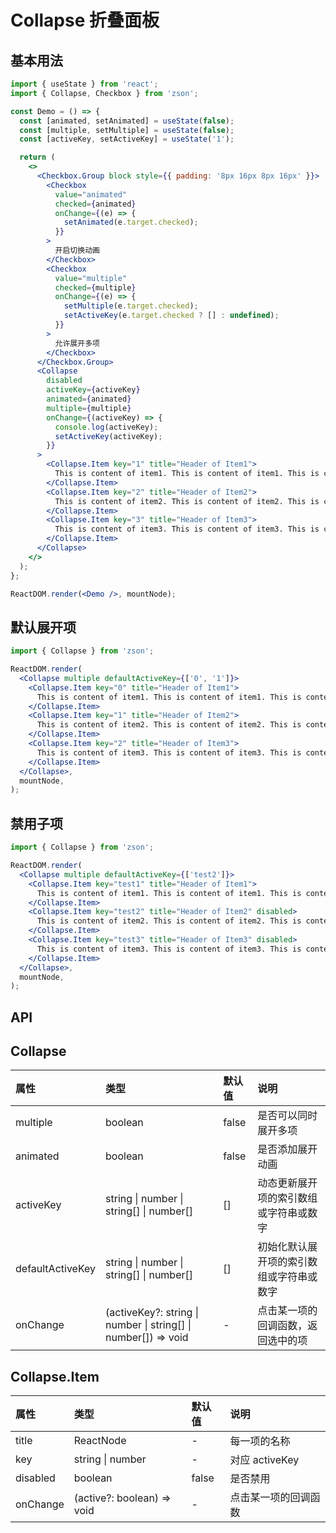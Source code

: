# Collapse 折叠面板

## 基本用法

```jsx
import { useState } from 'react';
import { Collapse, Checkbox } from 'zson';

const Demo = () => {
  const [animated, setAnimated] = useState(false);
  const [multiple, setMultiple] = useState(false);
  const [activeKey, setActiveKey] = useState('1');

  return (
    <>
      <Checkbox.Group block style={{ padding: '8px 16px 8px 16px' }}>
        <Checkbox
          value="animated"
          checked={animated}
          onChange={(e) => {
            setAnimated(e.target.checked);
          }}
        >
          开启切换动画
        </Checkbox>
        <Checkbox
          value="multiple"
          checked={multiple}
          onChange={(e) => {
            setMultiple(e.target.checked);
            setActiveKey(e.target.checked ? [] : undefined);
          }}
        >
          允许展开多项
        </Checkbox>
      </Checkbox.Group>
      <Collapse
        disabled
        activeKey={activeKey}
        animated={animated}
        multiple={multiple}
        onChange={(activeKey) => {
          console.log(activeKey);
          setActiveKey(activeKey);
        }}
      >
        <Collapse.Item key="1" title="Header of Item1">
          This is content of item1. This is content of item1. This is content of item1.
        </Collapse.Item>
        <Collapse.Item key="2" title="Header of Item2">
          This is content of item2. This is content of item2. This is content of item2.
        </Collapse.Item>
        <Collapse.Item key="3" title="Header of Item3">
          This is content of item3. This is content of item3. This is content of item3.
        </Collapse.Item>
      </Collapse>
    </>
  );
};

ReactDOM.render(<Demo />, mountNode);
```

## 默认展开项

```jsx
import { Collapse } from 'zson';

ReactDOM.render(
  <Collapse multiple defaultActiveKey={['0', '1']}>
    <Collapse.Item key="0" title="Header of Item1">
      This is content of item1. This is content of item1. This is content of item1.
    </Collapse.Item>
    <Collapse.Item key="1" title="Header of Item2">
      This is content of item2. This is content of item2. This is content of item2.
    </Collapse.Item>
    <Collapse.Item key="2" title="Header of Item3">
      This is content of item3. This is content of item3. This is content of item3.
    </Collapse.Item>
  </Collapse>,
  mountNode,
);
```

## 禁用子项

```jsx
import { Collapse } from 'zson';

ReactDOM.render(
  <Collapse multiple defaultActiveKey={['test2']}>
    <Collapse.Item key="test1" title="Header of Item1">
      This is content of item1. This is content of item1. This is content of item1.
    </Collapse.Item>
    <Collapse.Item key="test2" title="Header of Item2" disabled>
      This is content of item2. This is content of item2. This is content of item2.
    </Collapse.Item>
    <Collapse.Item key="test3" title="Header of Item3" disabled>
      This is content of item3. This is content of item3. This is content of item3.
    </Collapse.Item>
  </Collapse>,
  mountNode,
);
```

## API

## Collapse

| 属性             | 类型                                                           | 默认值 | 说明                                     |
| :--------------- | :------------------------------------------------------------- | :----- | :--------------------------------------- |
| multiple         | boolean                                                        | false  | 是否可以同时展开多项                     |
| animated         | boolean                                                        | false  | 是否添加展开动画                         |
| activeKey        | string \| number \| string[] \| number[]                       | []     | 动态更新展开项的索引数组或字符串或数字   |
| defaultActiveKey | string \| number \| string[] \| number[]                       | []     | 初始化默认展开项的索引数组或字符串或数字 |
| onChange         | (activeKey?: string \| number \| string[] \| number[]) => void | -      | 点击某一项的回调函数，返回选中的项       |

## Collapse.Item

| 属性     | 类型                       | 默认值 | 说明                 |
| :------- | :------------------------- | :----- | :------------------- |
| title    | ReactNode                  | -      | 每一项的名称         |
| key      | string \| number           | -      | 对应 activeKey       |
| disabled | boolean                    | false  | 是否禁用             |
| onChange | (active?: boolean) => void | -      | 点击某一项的回调函数 |
